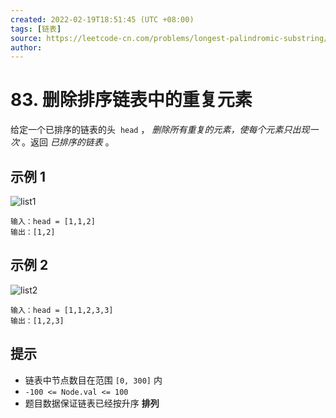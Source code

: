 ```yaml
---
created: 2022-02-19T18:51:45 (UTC +08:00)
tags: [链表]
source: https://leetcode-cn.com/problems/longest-palindromic-substring/
author:
---
```


# 83. 删除排序链表中的重复元素

给定一个已排序的链表的头  `head` ， *删除所有重复的元素，使每个元素只出现一次* 。返回 *已排序的链表* 。

## 示例 1

![list1](https://assets.leetcode.com/uploads/2021/01/04/list1.jpg)

    输入：head = [1,1,2]
    输出：[1,2]

## 示例 2

![list2](https://assets.leetcode.com/uploads/2021/01/04/list2.jpg)

    输入：head = [1,1,2,3,3]
    输出：[1,2,3]

## 提示

- 链表中节点数目在范围 `[0, 300]` 内
- `-100 <= Node.val <= 100`
- 题目数据保证链表已经按升序 **排列**
